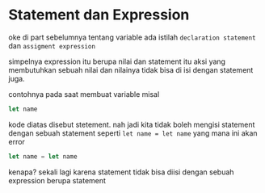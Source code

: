 # Statement dan Expression

oke di part sebelumnya tentang variable ada istilah `declaration statement` dan `assigment expression`

simpelnya expression itu berupa nilai dan statement itu aksi yang membutuhkan sebuah nilai dan nilainya tidak bisa di isi dengan statement juga.

contohnya pada saat membuat variable misal

```js
let name
```

kode diatas disebut stetement. nah jadi kita tidak boleh mengisi statement dengan sebuah statement seperti `let name = let name` yang mana ini akan error

```js
let name = let name
```

kenapa? sekali lagi karena statement tidak bisa diisi dengan sebuah expression berupa statement

